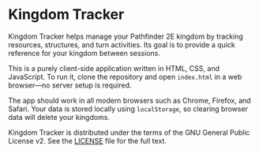 # Kingdom Tracker

Kingdom Tracker helps manage your Pathfinder 2E kingdom by tracking resources, structures, and turn activities. Its goal is to provide a quick reference for your kingdom between sessions.

This is a purely client-side application written in HTML, CSS, and JavaScript. To run it, clone the repository and open `index.html` in a web browser—no server setup is required.

The app should work in all modern browsers such as Chrome, Firefox, and Safari. Your data is stored locally using `localStorage`, so clearing browser data will delete your kingdoms.

Kingdom Tracker is distributed under the terms of the GNU General Public License v2. See the [LICENSE](LICENSE) file for the full text.
